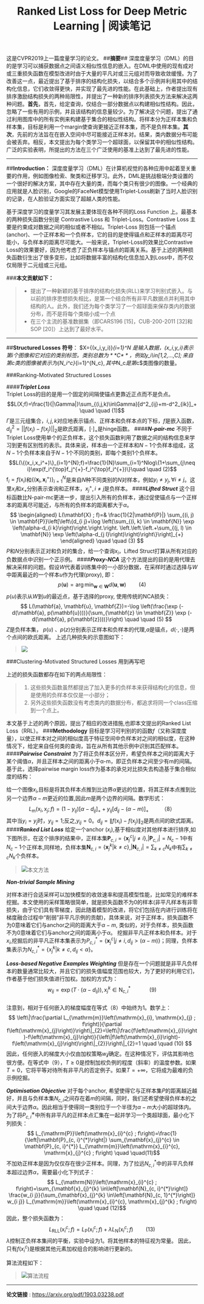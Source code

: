 ﻿---
title: Ranked List Loss for Deep Metric Learning | 阅读笔记 
categories: 
- 深度学习
- 论文阅读
tags: 
- 度量学习

---

这是CVPR2019上一篇度量学习的论文。
##**摘要**##
深度度量学习（DML）的目的是学习可以捕获数据点之间语义相似性信息的嵌入。在DML中使用的现有成对或三重损失函数在模型改进时由于大量的平凡对或三元组对而导致收敛缓慢。为了改善这一点，最近提出了基于排序的结构化损失，以结合多个示例并利用其中的结构化信息，它们收敛得更快，并实现了最先进的性能。在此基础上，作者提出现有排序激励结构损失的两种局限性，并提出了一种新的排序列表损失方法来解决这两种问题。**首先**，首先，给定查询，仅结合一部分数据点以构建相似性结构。因此，忽略了一些有用的示例，并且该结构的信息量较少。为了解决这个问题，提出了通过利用图库中的所有实例来构建基于集合的相似性结构。将样本分为正样本集和负样本集，目标是利用一个margin使查询更接近正样本集，而不是负样本集。**其次**，先前的方法旨在在嵌入空间中尽可能接近正样本对。结果，类内数据分布可能会被丢弃。相反，本文提出为每个类学习一个超球面，以保留其中的相似性结构。 广泛的实验表明，所提出的方法在三个广泛使用的基准上达到了最先进的性能。

---

##**Introduction：**
深度度量学习（DML）在计算机视觉的各种应用中起着至关重要的作用，例如图像检索、聚类和迁移学习。此外，DML是挑战极端分类设置的一个很好的解决方案，其中存在大量的类，而每个类只有很少的图像。一个经典的应用就是人脸识别，Google的FaceNet模型使用Triplet-Loss刷新了当时人脸识别的记录，在人脸验证方面实现了超越人类的性能。

基于深度学习的度量学习其发展主要体现在各种不同的Loss Function 上。最基本的两种损失函数分别是 Contrastive Loss 和 Triplet-Loss。Contrastive Loss  主要是约束成对数据之间的相似或者不相似。Triplet-Loss 则包括一个锚点(anchor)、一个正样本和一个负样本，它的目的是使得锚点和正样本的距离尽可能小，与负样本的距离尽可能大。一般来说，Triplet-Loss的效果比Contrastive Loss的效果要好，因为他考虑了正负样本与锚点的距离关系。基于上述的两种损失函数衍生出了很多变形，比如将数据丰富的结构化信息加入到Loss中，而不仅仅局限于二元组或三元组。

###**本文贡献如下：**

> * 提出了一种新颖的基于排序的结构化损失(RLL)来学习判别式嵌入。与以前的排序思想损失相比，是第一个结合所有非平凡数据点并利用其中结构的人。此外，我们还为每个类学习了一个超球面来保存类内的数据分布，而不是将每个类缩小成一个点
> * 在三个主流的基准数据集（即CARS196 [15]，CUB-200-2011 [32]和SOP [20]）上达到了最好水平。

---

##**Structured Losses**
**符号**：
$X=\{(x_i,y_i)\}_{i=1}^N $是输入数据，$(x_i,y_i)$表示第$i$个图像和它对应的类别标签。类别总数为**$C$**，例如$y_i\in[1,2,...,C]$;来自第$c$类的图像被表示为$\{N_i^c\}_{i=1}^{N_c}$,其中$N_c$是第$c$类图像的数量。

###Ranking-Motivated Structured Losses

####***Triplet Loss***    
Triplet Loss的目的是用一个固定的间隔使锚点更靠近正点而不是负点。
$$L(X;f)=\frac{1}{|\Gamma|}\sum_{(i,j,k)\in\Gamma}[d^2_{ij}+m-d^2_{ik}]_+ \quad \quad (1)$$
$\Gamma$是三元组集合，$i,j,k$对应地表示锚点、正样本和负样本点的下标，$f$是嵌入函数，$d^2_{ij}=||f(x_i)-f(x_j)||_2$是欧氏距离，$[\cdot]_+$是hinge函数。
####***N-pair-mc***
不同于Triplet Loss使用单个的正负样本，这个损失函数利用了数据之间的结构信息来学习到更有区别性的表示。具体来说，样本由一个正样本和$N-1$个负样本组成，这$N-1$个负样本来自于$N-1$个不同的类别，即每个类别1个负样本。
$$L(\{(x_i,x_i^+)\}_{i=1}^{N};f)=\frac{1}{N}\sum_{i=1}^Nlog\{1+\sum_{j\neq i}\exp(f_i^{\top}f_j^{+}-f_i^{\top}f_i^{+})\}\quad \quad (2)$$
$\mathrm{f}_{i}=f\left(\mathrm{x}_{i}\right)$和$\left\{\left(\mathbf{x}_{i}, \mathbf{x}_{i}^{+}\right)\right\}_{i=1}^{N}$是来自$N$种不同类别的$N$对样本，例如$y_{i} \neq y_{j}, \forall i \neq j$。这里$x_i$和$x_+$分别表示查询和正样本，${x_j^+,i\neq j}$是负样本。
####***Lifted Struct***
这个目标函数比N-pair-mc更进一步，提出引入所有的负样本，通过促使锚点与一个正样本的距离尽可能近，与所有的负样本的距离都大于$\alpha$。 
$$
\begin{aligned} L(\mathbf{X} ; f)=& \frac{1}{2|\mathbf{P}|} \sum_{(i, j) \in \mathbf{P}}\left[\left\{d_{i j}+\log \left(\sum_{(i, k) \in \mathbf{N}} \exp \left(\alpha-d_{i k}\right)\right.\right.\right. \left.\left.\left.+\sum_{(j, l) \in \mathbf{N}} \exp \left(\alpha-d_{j l}\right)\right)\right\}\right]_{+} \end{aligned}
\quad \quad (3)
$$
$P$和$N$分别表示正对和负对的集合，给一个查询$x_i$，Lifted Struct打算从所有对应的负数据点中识别一个正示例。
####***Proxy-NCA***
这个方法提出的目的是用代理去解决采样的问题。假设$W$代表着训练集中的一小部分数据，在采样时通过选择与$W$中距离最近的一个样本$u$作为代理(proxy), 即：
$$
p(\mathbf{u})=\arg \min _{\mathbf{w} \in \mathbf{W}} d(\mathbf{u}, \mathbf{w})\quad \quad (4)
$$
$p(u)$表示从$W$到$u$的最近点，基于选择的proxy, 使用传统的NCA损失：
$$
L(\mathbf{a}, \mathbf{u}, \mathbf{Z})=-\log \left(\frac{\exp (-d(\mathbf{a}, p(\mathbf{u})))}{\sum_{\mathbf{z} \in \mathbf{Z}} \exp (-d(\mathbf{a}, p(\mathbf{z})))}\right) \quad \quad (5)
$$
$Z$是负样本集， $p(u)$ 、$p(z)$分别表示正样本和负样本的代理,$a$是锚点，$d(\cdot,\cdot)$是两个点间的欧氏距离。
上述几种损失的示意图如下：
>![](https://github.com/DylanMaeng/Picture/raw/master/blogs/Ranked%20List%20Loss%20for%20Deep%20Metric%20Learning/pic2.png)


###Clustering-Motivated Structured Losses
用到再写吧

上述的损失函数都存在如下的两点局限性：
>1. 这些损失函数虽然都提出了加入更多的负样本来获得结构化的信息，但是使用的负样本仅仅是一小部分；
>2. 另外这些损失函数没有考虑类内的数据分布，都追求将同一个class压缩到一个点上。

本文基于上述的两个原因，提出了相应的改进措施,也即本文提出的Ranked List Loss（RRL）。
###**Methodology**
目标是学习可判别的的函数$f$（又称深度度量），以使正样本对之间的相似度高于特征空间中负样本对之间的相似度，在这种情况下，给定来自任何类的查询，旨在从所有其他示例中识别其匹配样本。
####***Pairwise Constraint***
为了将正负样本区分开，希望负样本之间的距离大于某个阈值$\alpha$，并且正样本之间的距离小于α-m，即正负样本之间至少有m的间隔。基于此，选择pairwise margin loss作为基本的承兑对比损失去构造基于集合相似度的结构：

给一个图像$x_i$,目标是将其负样本点推到比边界$\alpha$更远的位置，将其正样本点推到比另一个边界$\alpha-m$更近的位置,因此$m$是两个边界的间隔。数学形式：
$$
L_{\mathrm{m}}\left(\mathrm{x}_{i}, \mathrm{x}_{j} ; f\right)=\left(1-y_{i j}\right)\left[\alpha-d_{i j}\right]_{+}+y_{i j}\left[d_{i j}-(\alpha-m)\right]_{+} \quad \quad（8）
$$
其中当$y_i=y_j$时，$y_{ij}=1$;反之,$y_{ij}=0$。$d_{ij}=\left\|f(\mathrm{x}_{i})-f(\mathrm{x}_{j})\right\|_{2}$是两点间的欧式距离。
####***Ranked List Loss***
给定一个anchor ($x_i$),基于相似度对其他样本进行排序,如下图所示，在这个排序的结果中，正样本集$\mathbf{P}_{c, i}=\left\{\mathbf{x}_{j}^{c} | j \neq i\right\}$,$\left|\mathbf{P}_{c,i}\right|=N_{c}-1$中有$N_c-1$个正样本,同样地，负样本集$\mathbf{N}_{c,i}=\left\{\mathbf{x}_{j}^{k} | k \neq c\right\}$,$\left|\mathbf{N}_{c, i}\right|=\sum_{k \neq c} N_{k}$中有$\sum_{k \neq c} N_{k}$个负样本。
>![本文方法](https://github.com/DylanMaeng/Picture/raw/master/blogs/Ranked%20List%20Loss%20for%20Deep%20Metric%20Learning/pic1.png)

***Non-trivial Sample Mining***

对样本进行合适采样可以加快模型的收敛速率和提高模型性能，比如常见的难样本挖掘。本文使用的采样策略很简单，就是损失函数不为0的样本(非平凡样本有非零损失，由于它们具有零梯度，因此随着模型的改进，将它们包括在内进行训练将在梯度融合过程中“削弱”非平凡示例的贡献)，具体来说，对于正样本，损失函数不为0意味着它们与anchor之间的距离大于$\alpha-m$, 类似的，对于负样本，损失函数不为0意味着它们与anchor之间的距离小于$\alpha$。
挖掘非平凡正样本和负样本。对于$x_i$,挖掘后的非平凡正样本集表示为$P_{c, i}^{*}=\left\{\mathbf{x}_{j}^{c} | j \neq i, d_{i j}>(\alpha-m)\right\}$；同理，负样本集表示为$N_{c,i}^*=\left\{\mathrm{x}_{j}^{k} | k \neq c, d_{i j}<\alpha\right\}$。

***Loss-based Negative Examples Weighting***
但是存在一个问题就是非平凡负样本的数量通常比较大，并且它们的损失值幅度范围也较大，为了更好的利用它们，作者基于他们损失值进行加权。加权的方式为： 
$$
w_{i j}=\exp \left(T \cdot\left(\alpha-d_{i j}\right)\right), \mathrm{x}_{j}^{k} \in \mathrm{N}_{c, i}^{*}  \quad \quad \quad(9)
$$  
注意到，相对于任何嵌入的梯度幅度在等式（8）中始终为1。数学上：
$$
\left\|\frac{\partial L_{\mathrm{m}}\left(\mathrm{x}_{i}, \mathrm{x}_{j} ; f\right)}{\partial f\left(\mathrm{x}_{j}\right)}\right\|_{2}=\left\|\frac{f\left(\mathrm{x}_{i}\right)-f\left(\mathrm{x}_{j}\right)}{\left\|f\left(\mathrm{x}_{i}\right)-f\left(\mathrm{x}_{j}\right)\right\|_{2}}\right\|_{2}=1
\quad \quad (10)
$$
因此，任何嵌入的梯度大小仅由加权策略$w_ij$确定。在这种情况下，评估其影响也很方便。在等式中（9），$T≥0$是控制加权负例的程度（斜率）的温度参数。如果$T = 0$，它将平等对待所有非平凡的否定例子。如果$T = +∞$，它将成为最难的负示例挖掘。

***Optimisation Objective***
对于每个anchor, 希望使得它与正样本集$P$的距离越近越好，并且与负样本集$N_{c,i}$之间存在着$m$的间隔，同时，我们还希望使得负样本的之间大于边界$\alpha$。因此相当于使得同一类别位于一个半径为$\alpha-m$大小的超球体内。
为了将$P ^∗_{c,i}$中所有非平凡的正样本点汇集在一起并学习一个类超球面，最小化下列损失：
$$
L_{\mathrm{P}}\left(\mathrm{x}_{i}^{c} ; f\right)=\frac{1}{\left|\mathbf{P}_{c, i}^{*}\right|} \sum_{\mathbf{x}_{j}^{c} \in \mathbf{P}_{c, i}^{*}} L_{\mathrm{m}}\left(\mathrm{x}_{i}^{c}, \mathrm{x}_{j}^{c} ; f\right)
\quad \quad(11)$$
不加劝正样本是因为仅仅存在很少正样本。同理，为了拉远$N_{c,i}^*$中的非平凡负样本超过边界$\alpha$，需要最小化下列式子：
$$
L_{\mathrm{N}}\left(\mathrm{x}_{i}^{c} ; f\right)=\sum_{\mathbf{x}_{j}^{k} \in\left[\mathbf{N}_{c, i}^{*}\right]} \frac{w_{i j}}{\sum_{\mathbf{x}_{j}^{k} \in\left[\mathbf{N}_{c, 1}^{*}\right]} w_{i j}} L_{\mathrm{m}}\left(\mathrm{x}_{i}^{c}, \mathrm{x}_{j}^{k} ; f\right)
\quad \quad (12)$$
因此，整个损失函数为：
$$
L_{\mathrm{RLL}}\left(\mathrm{x}_{i}^{c} ; f\right)=L_{\mathrm{P}}\left(\mathrm{x}_{i}^{c} ; f\right)+\lambda L_{\mathrm{N}}\left(\mathrm{x}_{i}^{c} ; f\right) \quad \quad(13)
$$
$\lambda$控制正负样本集间的平衡，实验中设为1。将其他样本的特征视为常量。 因此，只有$f(x^c_i)$是根据其他元素加权组合的影响进行更新的。

算法流程如下：
>![算法流程](https://github.com/DylanMaeng/Picture/raw/master/blogs/Ranked%20List%20Loss%20for%20Deep%20Metric%20Learning/pic3.png)

------


**论文链接** : https://arxiv.org/pdf/1903.03238.pdf
